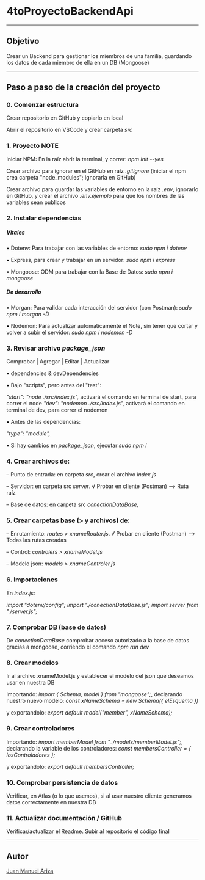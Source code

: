 # 4toProyectoBackendApi

---

## Objetivo

Crear un Backend para gestionar los miembros de una familia, guardando los datos de cada miembro de ella en un DB (Mongoose)

---

## Paso a paso de la creación del proyecto

### 0. Comenzar estructura

Crear repositorio en GitHub y copiarlo en local

Abrir el repositorio en VSCode
y crear carpeta _src_

### 1. Proyecto NOTE

Iniciar NPM: En la raíz abrir la terminal, y correr: _npm init --yes_

Crear archivo para ignorar en el GitHub en raíz _.gitignore_ (iniciar el npm crea carpeta "node_modules"; ignorarla en GitHub)

Crear archivo para guardar las variables de entorno en la raíz _.env_, ignorarlo en GitHub, y crear el archivo _.env.ejemplo_ para que los nombres de las variables sean publicos

### 2. Instalar dependencias

##### Vitales

• Dotenv: Para trabajar con las variables de entorno: _sudo npm i dotenv_

• Express, para crear y trabajar en un servidor: _sudo npm i express_

• Mongoose: ODM para trabajar con la Base de Datos: _sudo npm i mongoose_

##### De desarrollo

• Morgan: Para validar cada interacción del servidor (con Postman): _sudo npm i morgan -D_

• Nodemon: Para actualizar automaticamente el Note, sin tener que cortar y volver a subir el servidor: _sudo npm i nodemon -D_

### 3. Revisar archivo _package_json_

Comprobar | Agregar | Editar | Actualizar

• dependencies & devDependencies

• Bajo "scripts", pero antes del "test":

_"start": "node ./src/index.js",_ activará el comando en terminal de start, para correr el node
_"dev": "nodemon ./src/index.js",_ activará el comando en terminal de dev, para correr el nodemon

• Antes de las dependencias:

_"type": "module",_

• Si hay cambios en _package_json_, ejecutar _sudo npm i_

### 4. Crear archivos de:

– Punto de entrada: en carpeta _src_, crear el archivo _index.js_

– Servidor: en carpeta src _server_. √ Probar en cliente (Postman) –> Ruta raíz

<!-- import express from "express";
import membersRouter from "./routes/membersRouter.js";
import morgan from "morgan";

const server = express(); //llamamos el server que nos aporta express

server.use(morgan("dev"));
server.use(express.json());
server.use("/xmembers", xMembersRouter);

server.get("/", (req, res) => {
  //res.send("Success, server working"); //para provar el server al principio ; "sms" en cliente
  res.redirect(301, "/xmembers");
});

export default server; -->

– Base de datos: en carpeta src _conectionDataBase_,

### 5. Crear carpetas base (> y archivos) de:

– Enrutamiento: _routes_ > _xnameRouter.js_. √ Probar en cliente (Postman) –> Todas las rutas creadas

– Control: _controlers_ > _xnameModel.js_

– Modelo json: _models_ > _xnameControler.js_

### 6. Importaciones

En _index.js_:

_import "dotenv/config";_
_import "./conectionDataBase.js";_
_import server from "./server.js";_

<!-- // Servidor y su portal -->
<!-- server.listen(2999);
console.log("Server Port: 2999"); -->

### 7. Comprobar DB (base de datos)

<!-- import mongoose from "mongoose";

mongoose
  .connect(process.env.MONGODB_ATLAS_URI)
  .then((data) => {
    console.log("Database is conected");
  })
  .catch((error) => {
    console.log("Error, Database isn't conected");
  }); -->

De _conectionDataBase_ comprobar acceso autorizado a la base de datos gracias a mongoose, corriendo el comando _npm run dev_

### 8. Crear modelos

Ir al archivo xnameModel.js y establecer el modelo del json que deseamos usar en nuestra DB

Importando: _import { Schema, model } from "mongoose";_, declarando nuestro nuevo modelo: _const xNameSchema = new Schema({ elEsquema })_

y exportandolo: _export default model("member", xNameSchema);_

### 9. Crear controladores

Importando: _import memberModel from "../models/memberModel.js";_, declarando la variable de los controladores: _const membersController = { losControladores };_

y exportandolo: _export default membersController;_

<!-- Ejemplo:
createMember: async (req, res) => { // nombre de la acción en el modelo
try {
      if (req.body.firstName === "") throw new Error("Empty first name"); // Todas las validaciones
      const newMember = new memberModel(req.body);
      const creatingMember = await newMember.save(); // Lógica de programación

      if (creatingMember._id) {
        res.json({
          state: "Successful",
          message: "Member created",
          id: creatingMember._id,
        }); // En el cliente
      }

    } catch (error) {
      console.log("Error creating: ", error); // En consola de VSCode
      res.json({ error: true, message: "Error creating member" }); // En el cliente
    }

}
-->

### 10. Comprobar persistencia de datos

Verificar, en Atlas (o lo que usemos), si al usar nuestro cliente generamos datos correctamente en nuestra DB

### 11. Actualizar documentación / GitHub

Verificar/actualizar el Readme. Subir al repositorio el código final

---

## Autor

[Juan Manuel Ariza](https://github.com/JuanArz2)
